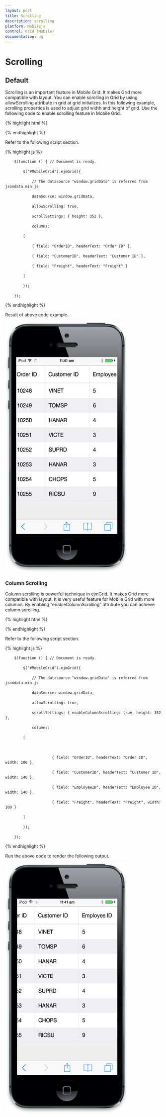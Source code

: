 ```yaml
---
layout: post
title: Scrolling
description: scrolling
platform: Mobilejs
control: Grid (Mobile)
documentation: ug
---
```


# Scrolling

## Default

Scrolling is an important feature in Mobile Grid. It makes Grid more compatible with layout. You can enable scrolling in Grid by using allowScrolling attribute in grid at grid initializes. In this following example, scrolling properties is used to adjust grid width and height of grid. Use the following code to enable scrolling feature in Mobile Grid. 

{% highlight html %}


<div id="MobileGrid"></div>





{% endhighlight %}



Refer to the following script section.

{% highlight js %}

        $(function () { // Document is ready.

            $("#MobileGrid").ejmGrid({

                // The datasource "window.gridData" is referred from jsondata.min.js

                dataSource: window.gridData,

                allowScrolling: true,

                scrollSettings: { height: 352 },

                columns:

            [

                { field: "OrderID", headerText: "Order ID" },

                { field: "CustomerID", headerText: "Customer ID" },

                { field: "Freight", headerText: "Freight" }

            ]

            });

        });




{% endhighlight %}

Result of above code example.


![22](Scrolling_images/Scrolling_img1.png)



### Column Scrolling

Column scrolling is powerful technique in ejmGrid. It makes Grid more compatible with layout. It is very useful feature for Mobile Grid with more columns. By enabling “enableColumnScrolling” attribute you can achieve column scrolling. 

{% highlight html %}


<div id="MobileGrid"></div>





{% endhighlight %}



Refer to the following script section.

{% highlight js %}

        $(function () { // Document is ready.

            $("#MobileGrid").ejmGrid({

                // The datasource "window.gridData" is referred from jsondata.min.js

                dataSource: window.gridData,

                allowScrolling: true,

                scrollSettings: { enableColumnScrolling: true, height: 352 },

                columns:

            [



                         { field: "OrderID", headerText: "Order ID", width: 100 },

                         { field: "CustomerID", headerText: "Customer ID", width: 140 },

                         { field: "EmployeeID", headerText: "Employee ID", width: 140 },

                         { field: "Freight", headerText: "Freight", width: 100 }

            ]

            });

        });




{% endhighlight %}



Run the above code to render the following output.

![23](Scrolling_images/Scrolling_img2.png)



